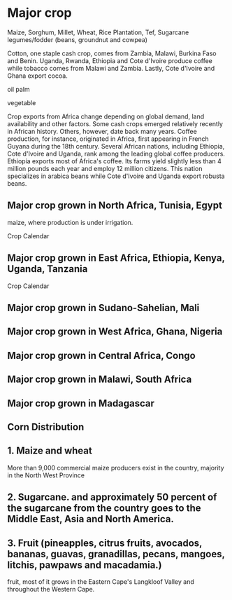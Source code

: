 # Major crop

Maize, Sorghum, Millet, Wheat, Rice
Plantation, Tef, Sugarcane
legumes/fodder (beans, groundnut and cowpea)

Cotton, one staple cash crop, comes from Zambia, Malawi, Burkina Faso and Benin. Uganda, Rwanda, Ethiopia and Cote d'Ivoire produce coffee while tobacco comes from Malawi and Zambia. Lastly, Cote d'Ivoire and Ghana export cocoa.

oil palm

vegetable

Crop exports from Africa change depending on global demand, land availability and other factors. Some cash crops emerged relatively recently in African history. Others, however, date back many years. Coffee production, for instance, originated in Africa, first appearing in French Guyana during the 18th century. Several African nations, including Ethiopia, Cote d'Ivoire and Uganda, rank among the leading global coffee producers. Ethiopia exports most of Africa's coffee. Its farms yield slightly less than 4 million pounds each year and employ 12 million citizens. This nation specializes in arabica beans while Cote d'Ivoire and Uganda export robusta beans.

## Major crop grown in North Africa, Tunisia, Egypt
maize, where production is under irrigation. 


Crop Calendar
## Major crop grown in East Africa, Ethiopia, Kenya, Uganda, Tanzania
Crop Calendar
## Major crop grown in Sudano-Sahelian, Mali
## Major crop grown in West Africa, Ghana, Nigeria
## Major crop grown in Central Africa, Congo
## Major crop grown in Malawi, South Africa
## Major crop grown in Madagascar

## 

## Corn Distribution


## 1. Maize and wheat
More than 9,000 commercial maize producers exist in the country, majority in the North West Province

## 2. Sugarcane. and approximately 50 percent of the sugarcane from the country goes to the Middle East, Asia and North America.

## 3. Fruit (pineapples, citrus fruits, avocados, bananas, guavas, granadillas, pecans, mangoes, litchis, pawpaws and macadamia.)
 fruit, most of it grows in the Eastern Cape's Langkloof Valley and throughout the Western Cape.

